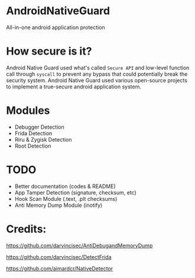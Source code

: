 # AndroidNativeGuard
All-in-one android application protection

# How secure is it?
Android Native Guard used what's called `Secure API` and low-level function call through `syscall` to prevent any bypass that could potentially break the security system.
Android Native Guard used various open-source projects to implement a true-secure android application system.

# Modules
- Debugger Detection
- Frida Detection
- Riru & Zygisk Detection
- Root Detection

# TODO
- Better documentation (codes & README)
- App Tamper Detection (signature, checksum, etc)
- Hook Scan Module (.text, .plt checksums)
- Anti Memory Dump Module (inotify)

# Credits:
https://github.com/darvincisec/AntiDebugandMemoryDump

https://github.com/darvincisec/DetectFrida

https://github.com/aimardcr/NativeDetector
